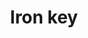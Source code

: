 ---
layout: item
title: Iron key
item-id: 8869
datatable: true
id: 8869
name: "Iron key"
members: true
lowalch: 0
highalch: 0
examine: "You stole this key from a HAM guard."
monsters:
  - id: 4522
    name: "Guard"
    members: true
    combat_level: 22
    wiki_url: "https://oldschool.runescape.wiki/w/Guard_(H.A.M._storeroom)"
    drops:
      - quantity: "1"
        rarity: 0.1
        drop_requirements: null
---